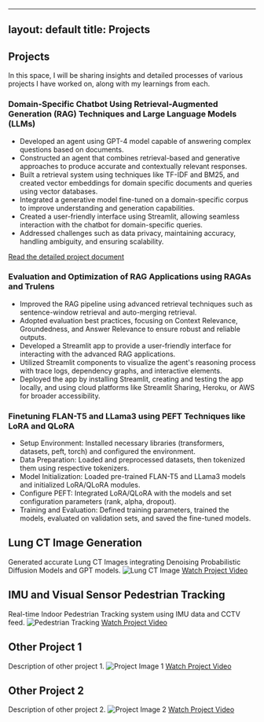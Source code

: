 
---
layout: default
title: Projects
---
## Projects
In this space, I will be sharing insights and detailed processes of various projects I have worked on, along with my learnings from each.

### Domain-Specific Chatbot Using Retrieval-Augmented Generation (RAG) Techniques and Large Language Models (LLMs)

- Developed an agent using GPT-4 model capable of answering complex questions based on documents.
- Constructed an agent that combines retrieval-based and generative approaches to produce accurate and contextually relevant responses.
- Built a retrieval system using techniques like TF-IDF and BM25, and created vector embeddings for domain specific documents and queries using vector databases.
- Integrated a generative model fine-tuned on a domain-specific corpus to improve understanding and generation capabilities.
- Created a user-friendly interface using Streamlit, allowing seamless interaction with the chatbot for domain-specific queries.
- Addressed challenges such as data privacy, maintaining accuracy, handling ambiguity, and ensuring scalability.

[Read the detailed project document](assets/projects/RAG_Domain_Specific_Chatbot.md)

### Evaluation and Optimization of RAG Applications using RAGAs and Trulens

- Improved the RAG pipeline using advanced retrieval techniques such as sentence-window retrieval and auto-merging retrieval.
- Adopted evaluation best practices, focusing on Context Relevance, Groundedness, and Answer Relevance to ensure robust and reliable outputs.
- Developed a Streamlit app to provide a user-friendly interface for interacting with the advanced RAG applications.
- Utilized Streamlit components to visualize the agent's reasoning process with trace logs, dependency graphs, and interactive elements.
- Deployed the app by installing Streamlit, creating and testing the app locally, and using cloud platforms like Streamlit Sharing, Heroku, or AWS for broader accessibility.

### Finetuning FLAN-T5 and LLama3 using PEFT Techniques like LoRA and QLoRA
- Setup Environment: Installed necessary libraries (transformers, datasets, peft, torch) and configured the environment.
- Data Preparation: Loaded and preprocessed datasets, then tokenized them using respective tokenizers.
- Model Initialization: Loaded pre-trained FLAN-T5 and LLama3 models and initialized LoRA/QLoRA modules.
- Configure PEFT: Integrated LoRA/QLoRA with the models and set configuration parameters (rank, alpha, dropout).
- Training and Evaluation: Defined training parameters, trained the models, evaluated on validation sets, and saved the fine-tuned models.

## Lung CT Image Generation
Generated accurate Lung CT Images integrating Denoising Probabilistic Diffusion Models and GPT models.
![Lung CT Image](path/to/lung-ct-image.jpg)
[Watch Project Video](https://www.youtube.com/watch?v=example)

## IMU and Visual Sensor Pedestrian Tracking
Real-time Indoor Pedestrian Tracking system using IMU data and CCTV feed.
![Pedestrian Tracking](path/to/pedestrian-tracking.jpg)
[Watch Project Video](https://www.youtube.com/watch?v=example)

## Other Project 1
Description of other project 1.
![Project Image 1](path/to/project-image1.jpg)
[Watch Project Video](https://www.youtube.com/watch?v=example)

## Other Project 2
Description of other project 2.
![Project Image 2](path/to/project-image2.jpg)
[Watch Project Video](https://www.youtube.com/watch?v=example)
